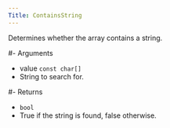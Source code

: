 ```yaml
---
Title: ContainsString
---
```


Determines whether the array contains a string.

#- Arguments
- value `const char[]`
- String to search for.

#- Returns
- `bool`
- True if the string is found, false otherwise.

